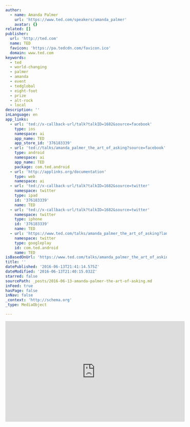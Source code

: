 ```yaml
---
author:
  - name: Amanda Palmer
    url: 'https://www.ted.com/speakers/amanda_palmer'
    avatar: {}
related: []
publisher:
  url: 'http://ted.com'
  name: TED
  favicon: 'https://pa.tedcdn.com/favicon.ico'
  domain: www.ted.com
keywords:
  - ted
  - world-changing
  - palmer
  - amanda
  - event
  - tedglobal
  - eight-foot
  - prize
  - alt-rock
  - local
description: ''
inLanguage: en
app_links:
  - url: 'ted://x-callback-url/talk?talkID=1682&source=facebook'
    type: ios
    namespace: ai
    app_name: TED
    app_store_id: '376183339'
  - url: 'ted://talks/amanda_palmer_the_art_of_asking?source=facebook'
    type: android
    namespace: ai
    app_name: TED
    package: com.ted.android
  - url: 'http://applinks.org/documentation'
    type: web
    namespace: ai
  - url: 'ted://x-callback-url/talk?talkID=1682&source=twitter'
    namespace: twitter
    type: ipad
    id: '376183339'
    name: TED
  - url: 'ted://x-callback-url/talk?talkID=1682&source=twitter'
    namespace: twitter
    type: iphone
    id: '376183339'
    name: TED
  - url: 'https://www.ted.com/talks/amanda_palmer_the_art_of_asking?language=en'
    namespace: twitter
    type: googleplay
    id: com.ted.android
    name: TED
isBasedOnUrl: 'https://www.ted.com/talks/amanda_palmer_the_art_of_asking?language=en'
title: ''
datePublished: '2016-06-13T21:41:14.575Z'
dateModified: '2016-06-13T21:40:15.032Z'
starred: false
sourcePath: _posts/2016-06-13-amanda-palmer-the-art-of-asking.md
inFeed: true
hasPage: false
inNav: false
_context: 'http://schema.org'
_type: MediaObject

---
```

<iframe src="https://cdn.embedly.com/widgets/media.html?src=https%3A%2F%2Fembed-ssl.ted.com%2Ftalks%2Famanda_palmer_the_art_of_asking.html&amp;url=https%3A%2F%2Fwww.ted.com%2Ftalks%2Famanda_palmer_the_art_of_asking&amp;image=http%3A%2F%2Fpe.tedcdn.com%2Fimages%2Fted%2F10385a5e3265ffe36d3cd5f81c2075eb38e5d02b_240x180.jpg%3Flang%3Den&amp;key=b7d04c9b404c499eba89ee7072e1c4f7&amp;type=text%2Fhtml&amp;schema=ted" width="560" height="315" scrolling="no" frameborder="0" allowfullscreen="" style=""></iframe>